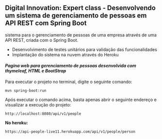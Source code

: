 <h2>Digital Innovation: Expert class - Desenvolvendo um sistema de gerenciamento de pessoas em API REST com Spring Boot</h2>

sistema para o gerenciamento de pessoas de uma empresa através de uma API REST, criada com o Spring Boot.

* Desenvolvimento de testes unitários para validação das funcionalidades
* Implantação do sistema na nuvem através do Heroku

#### *Pagina web para gerenciamento de pessoas desenvolvida com thymeleaf, HTML e BootStrap* 

Para executar o projeto no terminal, digite o seguinte comando:

```shell script
mvn spring-boot:run 
```
Após executar o comando acima, basta apenas abrir o seguinte endereço e visualizar a execução do projeto:

```
http://localhost:8080/api/v1/people

```
**No heroku:**

```
https://api-people-live11.herokuapp.com/api/v1/people/person

```
